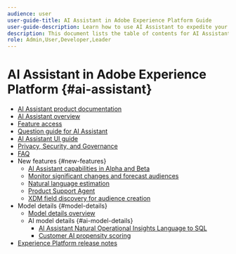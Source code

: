 ```yaml
---
audience: user
user-guide-title: AI Assistant in Adobe Experience Platform Guide
user-guide-description: Learn how to use AI Assistant to expedite your workflow with Adobe Experience Platform and Real-Time Customer Data Platform.
description: This document lists the table of contents for AI Assistant in Adobe Experience Platform.
role: Admin,User,Developer,Leader
---
```


# AI Assistant in Adobe Experience Platform {#ai-assistant}

* [AI Assistant product documentation](landing.md)
* [AI Assistant overview](home.md)
* [Feature access](access.md)
* [Question guide for AI Assistant](questions.md)
* [AI Assistant UI guide](ui-guide.md)
* [Privacy, Security, and Governance](privacy.md)
* [FAQ](faq.md)
* New features {#new-features}
  * [AI Assistant capabilities in Alpha and Beta](./new-features/alpha-beta.md)
  * [Monitor significant changes and forecast audiences](./new-features/audience-forecasting.md)
  * [Natural language estimation](./new-features/natural-language.md)
  * [Product Support Agent](./new-features/customer-support.md)
  * [XDM field discovery for audience creation](./new-features/xdm-field-discovery.md)
* Model details {#model-details}
  * [Model details overview](./model-details/overview.md)
  * AI model details {#ai-model-details}
    * [AI Assistant Natural Operational Insights Language to SQL](./model-details/ai-model-details/natural-language-to-sql.md)
    * [Customer AI propensity scoring](./model-details/ai-model-details/customer-ai.md)
* [Experience Platform release notes](https://experienceleague.adobe.com/en/docs/experience-platform/release-notes/latest)


